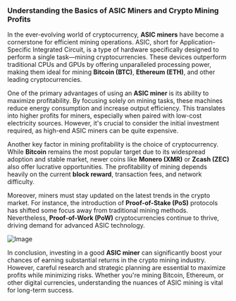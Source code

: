 ### Understanding the Basics of ASIC Miners and Crypto Mining Profits

In the ever-evolving world of cryptocurrency, **ASIC miners** have become a cornerstone for efficient mining operations. ASIC, short for Application-Specific Integrated Circuit, is a type of hardware specifically designed to perform a single task—mining cryptocurrencies. These devices outperform traditional CPUs and GPUs by offering unparalleled processing power, making them ideal for mining **Bitcoin (BTC)**, **Ethereum (ETH)**, and other leading cryptocurrencies.

One of the primary advantages of using an **ASIC miner** is its ability to maximize profitability. By focusing solely on mining tasks, these machines reduce energy consumption and increase output efficiency. This translates into higher profits for miners, especially when paired with low-cost electricity sources. However, it's crucial to consider the initial investment required, as high-end ASIC miners can be quite expensive.

Another key factor in mining profitability is the choice of cryptocurrency. While **Bitcoin** remains the most popular target due to its widespread adoption and stable market, newer coins like **Monero (XMR)** or **Zcash (ZEC)** also offer lucrative opportunities. The profitability of mining depends heavily on the current **block reward**, transaction fees, and network difficulty.

Moreover, miners must stay updated on the latest trends in the crypto market. For instance, the introduction of **Proof-of-Stake (PoS)** protocols has shifted some focus away from traditional mining methods. Nevertheless, **Proof-of-Work (PoW)** cryptocurrencies continue to thrive, driving demand for advanced ASIC technology.

![Image](https://github.com/user-attachments/assets/31692037-0104-4703-abd1-696b6a7dd41b)

In conclusion, investing in a good **ASIC miner** can significantly boost your chances of earning substantial returns in the crypto mining industry. However, careful research and strategic planning are essential to maximize profits while minimizing risks. Whether you're mining Bitcoin, Ethereum, or other digital currencies, understanding the nuances of ASIC mining is vital for long-term success.